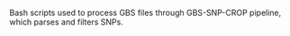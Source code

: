 Bash scripts used to process GBS files through GBS-SNP-CROP pipeline, which parses and filters SNPs.
